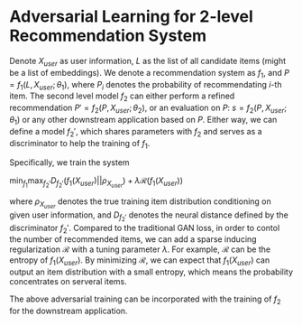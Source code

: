 # Adversarial Learning for 2-level Recommendation System


Denote $X_{user}$ as user information, $L$ as the list of all candidate items (might be a list of embeddings).
We denote a recommendation system as $f_1$, and $P = f_1(L,X_{user};\theta_1)$, where $P_i$ denotes the probability of recommendating $i$-th item. The second level model $f_2$ can either perform a refined recommendation ${P'} = f_2(P,X_{user};\theta_2)$, or an evaluation on $P$: $s=f_2(P,X_{user};\theta_1)$ or any other downstream application based on $P$. Either way, we can define a model $f_2'$, which shares parameters with $f_2$ and serves as a discriminator to help the training of $f_1$.

Specifically, we train the system

$\min_{f_1} \max_{f_2'} D_{f_2'}(f_1(X_{user})||\rho_{X_{user}}) + \lambda \mathcal R(f_1(X_{user}))$

where $\rho_{X_{user}}$ denotes the true training item distribution conditioning on given user information, and $D_{f_2'}$ denotes the neural distance defined by the discriminator $f_2'$. Compared to the traditional GAN loss, in order to contol the number of recommended items, we can add a sparse inducing regularization $\mathcal R$ with a tuning parameter $\lambda$. For example, $\mathcal R$ can be the entropy of $f_1(X_{user})$. By minimizing $\mathcal R$, we can expect that $f_1(X_{user})$ can output an item distribution with a small entropy, which means the probability concentrates on serveral items.

The above adversarial training can be incorporated with the training of $f_2$ for the downstream application.
